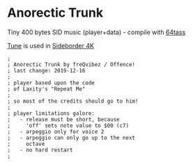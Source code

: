 # Anorectic Trunk

Tiny 400 bytes SID music (player+data) - compile with [64tass](https://sourceforge.net/projects/tass64/)

[Tune](https://csdb.dk/release/?id=186219) is used in [Sideborder 4K](https://csdb.dk/release/?id=186010)

```assembly
;
; Anorectic Trunk by freQvibez / Offence!
; last change: 2019-12-16
;
; player based upon the code
; of Laxity's "Repeat Me"
;
; so most of the credits should go to him!
;
; player limitations galore:
;   - release must be short, because
;     'off' sets note value to $00 (c7)
;   - arpeggio only for voice 2
;   - arpeggio can only go up to the next
;     octave
;   - no hard restart
;
```
